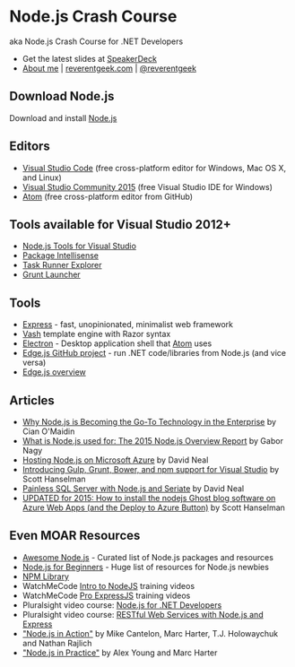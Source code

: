 # Node.js Crash Course
aka Node.js Crash Course for .NET Developers

* Get the latest slides at [SpeakerDeck](https://speakerdeck.com/reverentgeek)
* [About me](https://about.me/reverentgeek) | [reverentgeek.com](http://reverentgeek.com) | [@reverentgeek](https://twitter.com/reverentgeek)

## Download Node.js

Download and install [Node.js](http://nodejs.org)

## Editors

* [Visual Studio Code](https://code.visualstudio.com/) (free cross-platform editor for Windows, Mac OS X, and Linux)
* [Visual Studio Community 2015](https://www.visualstudio.com/products/visual-studio-community-vs) (free Visual Studio IDE for Windows)
* [Atom](https://atom.io/) (free cross-platform editor from GitHub)

## Tools available for Visual Studio 2012+

* [Node.js Tools for Visual Studio](https://github.com/Microsoft/nodejstools)
* [Package Intellisense](http://visualstudiogallery.msdn.microsoft.com/65748cdb-4087-497e-a394-2e3449c8e61e)
* [Task Runner Explorer](http://visualstudiogallery.msdn.microsoft.com/8e1b4368-4afb-467a-bc13-9650572db708)
* [Grunt Launcher](http://visualstudiogallery.msdn.microsoft.com/dcbc5325-79ef-4b72-960e-0a51ee33a0ff)

## Tools

* [Express](http://expressjs.com/) - fast, unopinionated, minimalist web framework
* [Vash](https://github.com/kirbysayshi/vash) template engine with Razor syntax
* [Electron](http://electron.atom.io/) - Desktop application shell that [Atom](https://atom.io/) uses
* [Edge.js GitHub project](https://github.com/tjanczuk/edge) - run .NET code/libraries from Node.js (and vice versa)
* [Edge.js overview](http://tjanczuk.github.io/edge/)

## Articles

* [Why Node.js is Becoming the Go-To Technology in the Enterprise](http://www.nearform.com/nodecrunch/node-js-becoming-go-technology-enterprise/) by Cian O'Maidin
* [What is Node.js used for: The 2015 Node.js Overview Report](http://blog.risingstack.com/what-is-nodejs-used-for-the-2015-nodejs-overview-report/) by Gabor Nagy
* [Hosting Node.js on Microsoft Azure](http://reverentgeek.com/hosting-node-js-on-microsoft-azure/) by David Neal
* [Introducing Gulp, Grunt, Bower, and npm support for Visual Studio](http://www.hanselman.com/blog/IntroducingGulpGruntBowerAndNpmSupportForVisualStudio.aspx) by Scott Hanselman
* [Painless SQL Server with Node.js and Seriate](http://developer.leankit.com/painless-sql-server-with-nodejs-and-seriate/) by David Neal
* [UPDATED for 2015: How to install the nodejs Ghost blog software on Azure Web Apps (and the Deploy to Azure Button)](http://www.hanselman.com/blog/UPDATEDFor2015HowToInstallTheNodejsGhostBlogSoftwareOnAzureWebAppsAndTheDeployToAzureButton.aspx) by Scott Hanselman

## Even MOAR Resources

* [Awesome Node.js](https://github.com/sindresorhus/awesome-nodejs/) - Curated list of Node.js packages and resources
* [Node.js for Beginners](https://github.com/rockbot/node-for-beginners) - Huge list of resources for Node.js newbies
* [NPM Library](https://www.npmjs.org/)
* WatchMeCode [Intro to NodeJS](https://sub.watchmecode.net/downloads/intro-to-nodejs/) training videos
* WatchMeCode [Pro ExpressJS](https://sub.watchmecode.net/downloads/pro-expressjs/) training videos
* Pluralsight video course: [Node.js for .NET Developers](http://www.pluralsight.com/courses/nodejs-dotnet-developers)
* Pluralsight video course: [RESTful Web Services with Node.js and Express](http://www.pluralsight.com/courses/node-js-express-rest-web-services)
* ["Node.js in Action"](http://www.manning.com/cantelon/) by Mike Cantelon, Marc Harter, T.J. Holowaychuk and Nathan Rajlich
* ["Node.js in Practice"](http://www.manning.com/young/) by Alex Young and Marc Harter
